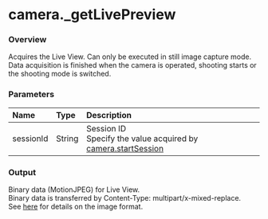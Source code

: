 # camera.\_getLivePreview

### Overview

Acquires the Live View. Can only be executed in still image capture mode.   
 Data acquisition is finished when the camera is operated, shooting starts or the shooting mode is switched.

### Parameters

| Name | Type | Description |
|:--|:--|:--|
| sessionId | String | Session ID<br>Specify the value acquired by [camera.startSession](camera.start_session.md) |

### Output

Binary data (MotionJPEG) for Live View.   
 Binary data is transferred by Content-Type: multipart/x-mixed-replace.  
See [here](../../ricoh-theta-api/README.md) for details on the image format.
